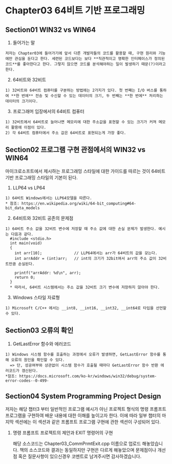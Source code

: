 
# Chapter03 64비트 기반 프로그래밍
## Section01 WIN32 vs WIN64
  1. 들어가는 말

    저자는 Chapter03에 들어가기에 앞서 다른 개발자들의 코드를 활용할 때, 구현 원리와 기능에만 관심을 둔다고 한다. 세련된 코드보다는 보다 **직관적이고 명확한 인터페이스가 정의된 코드**를 좋아한다고 한다. 그렇지 않으면 코드를 분석해야하는 일이 발생하기 때문(?)이라고 한다.

  2. 64비트와 32비트

    1) 32비트와 64비트 컴퓨터를 구분하는 방법에는 2가지가 있다. 첫 번째는 I/O 버스를 통하여 **한 번에** 전송 및 수신할 수 있는 데이터의 크기, 두 번째는 **한 번에** 처리하는 데이터의 크기이다.

  3. 프로그래머 입장에서의 64비트 컴퓨터

    1) 32비트에서 64비트로 늘어나면 메모리에 대한 주소값을 표현할 수 있는 크기가 커져 메모리 활용에 이점이 있다.
    2) 각 64비트 컴퓨터에서 주소 값은 64비트로 표현되는게 가장 좋다.

## Section02 프로그램 구현 관점에서의 WIN32 vs WIN64
  마이크로소프트에서 제시하는 프로그래밍 스타일에 대한 가이드를 따르는 것이 64비트 기반 프로그래밍 스타일의 기본이 된다.

  1. LLP64 vs LP64

    1) 64비트 Windows에서는 LLP64모델을 따른다.
    * 참조: https://en.wikipedia.org/wiki/64-bit_computing#64-bit_data_models

  2. 64비트와 32비트 공존의 문제점

    1) 64비트 주소 값을 32비트 변수에 저장할 때 주소 값에 대한 손실 문제가 발생한다. 예시는 다음과 같다.
      #include <stdio.h>
      int main(void)
      {
        int arr[10];              // LLP64에서는 arr가 64비트의 값을 갖는다.
        int arrAddr = (int)arr;   // int의 크기가 32bit여서 arr의 주소 값이 32비트만큼 손실된다.

        printf("arrAddr: %d\n", arr);
        return 0;
      }
      * 따라서, 64비트 시스템에서는 주소 값을 32비트 크기 변수에 저장하지 않아야 한다.

  3. Windows 스타일 자료형

    1) Microsoft C/C++ 에서는 __int8, __int16, __int32, __int64로 타입을 선언할 수 있다.

## Section03 오류의 확인
  1. GetLastError 함수와 에러코드

    1) Windows 시스템 함수를 호출하는 과정에서 오류가 발생하면, GetLastError 함수를 통해 오류의 원인을 확인할 수 있다.
      => 단, 성공여부와 상관없이 시스템 함수가 호출될 때마다 GetLastError 함수 반환 에러코드가 갱신된다.
    *참조: https://docs.microsoft.com/ko-kr/windows/win32/debug/system-error-codes--0-499-

## Section04 System Programming Project Design
저자는 해당 챕터3 부터 일반적인 프로그램 예시가 아닌 프로젝트 형식의 명령 프롬프트 프로그램을 구현하여 배운 내용에 대한 이해를 높이고자 한다. 이에 따라 일부 챕터의 마지막 섹션에는 이 섹션과 같은 프롬프트 프로그램 구현에 관한 섹션이 구성되어 있다.  

  1. 명령 프롬프트 프로젝트의 제안과 EXIT 명령어의 구현

     해당 소스코드는 Chapter03_CommPrmtExit.cpp 이름으로 업로드 해놓았습니다. 책의 소스코드와 결과는 동일하지만 구현은 다르게 해놓았으며 문제점이나 개선점 혹은 질문사항이 있으신경우 코멘트로 남겨주시면 감사하겠습니다.
